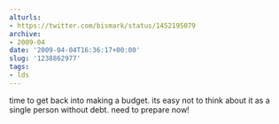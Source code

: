 ```yaml
---
alturls:
- https://twitter.com/bismark/status/1452195079
archive:
- 2009-04
date: '2009-04-04T16:36:17+00:00'
slug: '1238862977'
tags:
- lds
---
```


time to get back into making a budget. its easy not to think about it as a single person without debt. need to prepare now!

